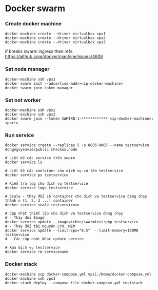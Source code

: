 # Docker swarm

### Create docker machine

```
docker-machine create --driver virtualbox vps1
docker-machine create --driver virtualbox vps2
docker-machine create --driver virtualbox vps3
```
if breaks swarm ingress then refs: https://github.com/docker/machine/issues/4608

### Set node manager

```
docker-machine ssh vps1
docker swarm init --advertise-addr=<ip-docker-machine>
docker swarm join-token manager
```

### Set not worker

```
docker-machine ssh vps2
docker-machine ssh vps3
docker swarm join --token SWMTKN-1-************ <ip-docker-machine>:<port>
```

### Run service 

```
docker service create --replicas 5 -p 8085:8085 --name testservice dongnguyenvie/public:checkos.node
```

```
# Liệt kê các service trên swarm
docker service ls

# Liệt kê các container cho dịch vụ có tên testservice
docker service ps testservice

# Kiểm tra log cho dịch vụ testservice
docker service logs testservice

# Scale - thay đổi số container cho dịch vụ testservice đang chạy thành n (1, 2, 3 ...) container
docker service scale testservice=n

# Cập nhật thiết lập cho dịch vụ testservice đang chạy
# - Thay đổi Image
docker service update --image=ichte/swarmtest:php testservice
# - Thay đổi tài nguyên CPU, MEM
docker service update --limit-cpu="0.5"  --limit-memory=150MB testservice
# - Các cập nhật khác update service

# Xóa dịch vụ testservice
docker service rm servicename
```

### Docker stack

```
docker-machine scp docker-compose.yml vps1:/home/docker-compose.yml
docker-machine ssh vps1
docker stack deploy --compose-file docker-compose.yml teststack
```